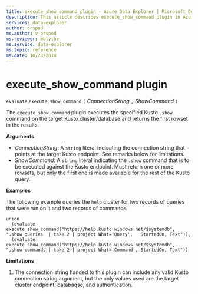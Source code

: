 ```yaml
---
title: execute_show_command plugin - Azure Data Explorer | Microsoft Docs
description: This article describes execute_show_command plugin in Azure Data Explorer.
services: data-explorer
author: orspod
ms.author: v-orspod
ms.reviewer: mblythe
ms.service: data-explorer
ms.topic: reference
ms.date: 10/23/2018
---
```

# execute_show_command plugin

  `evaluate` `execute_show_command` `(` *ConnectionString* `,` *ShowCommand* `)`

The `execute_show_command` plugin executes the specified Kusto `.show` command
on the target Kusto cluster/database
and returns the first rowset in the results.

**Arguments**

* *ConnectionString*: A `string` literal indicating the connection string that
  points at the target Kusto endpoint. See remarks below for limitations.
* *ShowCommand*: A `string` literal indicating the `.show` command that is to be executed
  against the Kusto endpoint. Must return one or more rowsets, but only the
  first one is made available for the rest of the Kusto query.

**Examples**

The following example queries the `help` cluster for two records of queries
that were run on it and two records of commands.

```
union
  (evaluate execute_show_command("https://help.kusto.windows.net/$systemdb", ".show queries  | take 2 | project What='Query',   StartedOn, Text")),
  (evaluate execute_show_command("https://help.kusto.windows.net/$systemdb", ".show commands | take 2 | project What='Command', StartedOn, Text"))
```

**Limitations**

1. The connection string handed to this plugin can include any valid Kusto
   connection string argument, but the only values used are the target cluster
   endpoint, databaqse, and authentication.